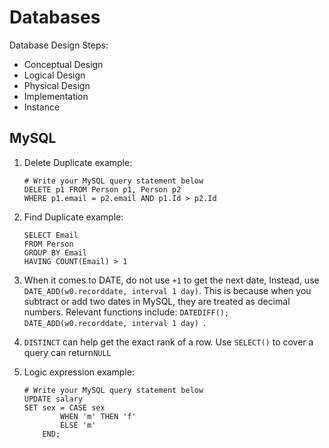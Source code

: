 # Databases

Database Design Steps:

- Conceptual Design
- Logical Design
- Physical Design
- Implementation
- Instance



## MySQL

1. Delete Duplicate example:
	```mysql
	# Write your MySQL query statement below
	DELETE p1 FROM Person p1, Person p2
	WHERE p1.email = p2.email AND p1.Id > p2.Id
	```

2. Find Duplicate example:
	```mysql
	SELECT Email 
	FROM Person
	GROUP BY Email
	HAVING COUNT(Email) > 1
	```

3. When it comes to DATE, do not use `+1` to get the next date, Instead, use `DATE_ADD(w0.recorddate, interval 1 day)`. This is because when you subtract or add two dates in MySQL, they are treated as decimal numbers. Relevant functions include: `DATEDIFF(); DATE_ADD(w0.recorddate, interval 1 day) `.

4. `DISTINCT` can help get the exact rank of a row. Use `SELECT()` to cover a query can return`NULL`

5. Logic expression example:

   ```mysql
   # Write your MySQL query statement below
   UPDATE salary
   SET sex = CASE sex
           WHEN 'm' THEN 'f'
           ELSE 'm'
       END;
   ```

   

